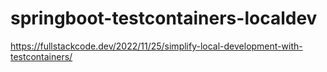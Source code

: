 # springboot-testcontainers-localdev

https://fullstackcode.dev/2022/11/25/simplify-local-development-with-testcontainers/

